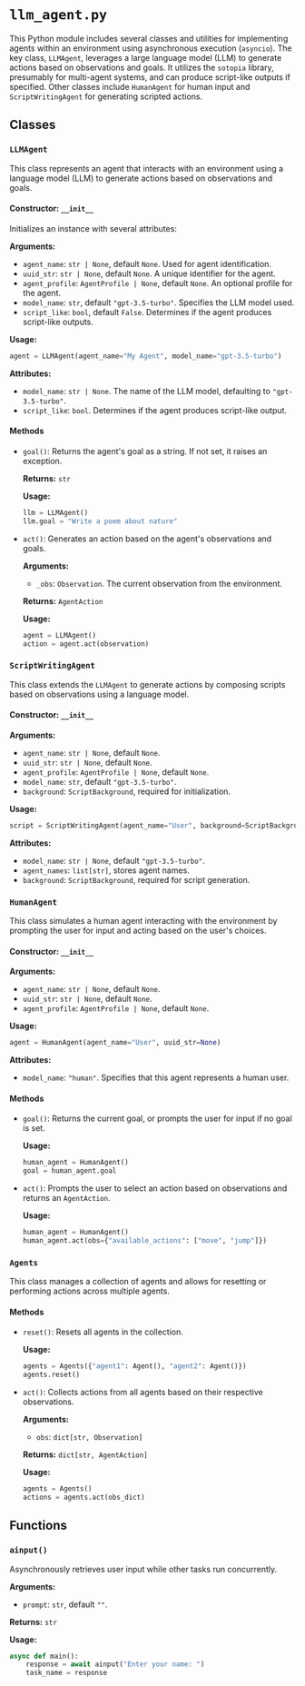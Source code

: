 # `llm_agent.py`

This Python module includes several classes and utilities for implementing agents within an environment using asynchronous execution (`asyncio`). The key class, `LLMAgent`, leverages a large language model (LLM) to generate actions based on observations and goals. It utilizes the `sotopia` library, presumably for multi-agent systems, and can produce script-like outputs if specified. Other classes include `HumanAgent` for human input and `ScriptWritingAgent` for generating scripted actions.

## Classes

### `LLMAgent`

This class represents an agent that interacts with an environment using a language model (LLM) to generate actions based on observations and goals.

#### Constructor: `__init__`

Initializes an instance with several attributes:

**Arguments:**
- `agent_name`: `str | None`, default `None`. Used for agent identification.
- `uuid_str`: `str | None`, default `None`. A unique identifier for the agent.
- `agent_profile`: `AgentProfile | None`, default `None`. An optional profile for the agent.
- `model_name`: `str`, default `"gpt-3.5-turbo"`. Specifies the LLM model used.
- `script_like`: `bool`, default `False`. Determines if the agent produces script-like outputs.

**Usage:**
```python
agent = LLMAgent(agent_name="My Agent", model_name="gpt-3.5-turbo")
```

**Attributes:**
- `model_name`: `str | None`. The name of the LLM model, defaulting to `"gpt-3.5-turbo"`.
- `script_like`: `bool`. Determines if the agent produces script-like output.

#### Methods

- `goal()`: Returns the agent's goal as a string. If not set, it raises an exception.

  **Returns:** `str`

  **Usage:**
  ```python
  llm = LLMAgent()
  llm.goal = "Write a poem about nature"
  ```

- `act()`: Generates an action based on the agent's observations and goals.

  **Arguments:**
  - `_obs`: `Observation`. The current observation from the environment.

  **Returns:** `AgentAction`

  **Usage:**
  ```python
  agent = LLMAgent()
  action = agent.act(observation)
  ```

### `ScriptWritingAgent`

This class extends the `LLMAgent` to generate actions by composing scripts based on observations using a language model.

#### Constructor: `__init__`

**Arguments:**
- `agent_name`: `str | None`, default `None`.
- `uuid_str`: `str | None`, default `None`.
- `agent_profile`: `AgentProfile | None`, default `None`.
- `model_name`: `str`, default `"gpt-3.5-turbo"`.
- `background`: `ScriptBackground`, required for initialization.

**Usage:**
```python
script = ScriptWritingAgent(agent_name="User", background=ScriptBackground())
```

**Attributes:**
- `model_name`: `str | None`, default `"gpt-3.5-turbo"`.
- `agent_names`: `list[str]`, stores agent names.
- `background`: `ScriptBackground`, required for script generation.

### `HumanAgent`

This class simulates a human agent interacting with the environment by prompting the user for input and acting based on the user's choices.

#### Constructor: `__init__`

**Arguments:**
- `agent_name`: `str | None`, default `None`.
- `uuid_str`: `str | None`, default `None`.
- `agent_profile`: `AgentProfile | None`, default `None`.

**Usage:**
```python
agent = HumanAgent(agent_name="User", uuid_str=None)
```

**Attributes:**
- `model_name`: `"human"`. Specifies that this agent represents a human user.

#### Methods

- `goal()`: Returns the current goal, or prompts the user for input if no goal is set.

  **Usage:**
  ```python
  human_agent = HumanAgent()
  goal = human_agent.goal
  ```

- `act()`: Prompts the user to select an action based on observations and returns an `AgentAction`.

  **Usage:**
  ```python
  human_agent = HumanAgent()
  human_agent.act(obs={"available_actions": ["move", "jump"]})
  ```

### `Agents`

This class manages a collection of agents and allows for resetting or performing actions across multiple agents.

#### Methods

- `reset()`: Resets all agents in the collection.

  **Usage:**
  ```python
  agents = Agents({"agent1": Agent(), "agent2": Agent()})
  agents.reset()
  ```

- `act()`: Collects actions from all agents based on their respective observations.

  **Arguments:**
  - `obs`: `dict[str, Observation]`

  **Returns:** `dict[str, AgentAction]`

  **Usage:**
  ```python
  agents = Agents()
  actions = agents.act(obs_dict)
  ```

## Functions

### `ainput()`

Asynchronously retrieves user input while other tasks run concurrently.

**Arguments:**
- `prompt`: `str`, default `""`.

**Returns:** `str`

**Usage:**
```python
async def main():
    response = await ainput("Enter your name: ")
    task_name = response
```
